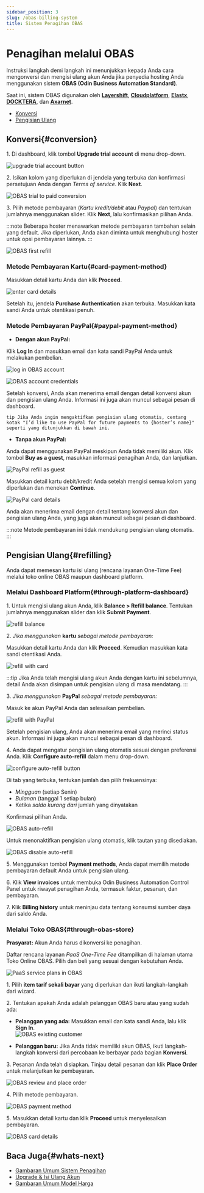 ```yaml
---
sidebar_position: 3
slug: /obas-billing-system
title: Sistem Penagihan OBAS
---
```


# Penagihan melalui OBAS

Instruksi langkah demi langkah ini menunjukkan kepada Anda cara mengonversi dan mengisi ulang akun Anda jika penyedia hosting Anda menggunakan sistem **OBAS (Odin Business Automation Standard)**.

Saat ini, sistem OBAS digunakan oleh **[Layershift](https://docs.dewacloud.com/docs/partners/layershift/)**, **[Cloudplatform](https://docs.dewacloud.com/docs/partners/cloudplatform/)**, **[Elastx](https://docs.dewacloud.com/docs/partners/elastx/)**, **[DOCKTERA](https://docs.dewacloud.com/docs/partners/docktera/)**, dan **[Axarnet](https://docs.dewacloud.com/docs/partners/axarnet/)**.

* [Konversi](#conversion)
* [Pengisian Ulang](#refilling)

## Konversi{#conversion}

1\. Di dashboard, klik tombol **Upgrade trial account** di menu drop-down.

![upgrade trial account button](#)

2\. Isikan kolom yang diperlukan di jendela yang terbuka dan konfirmasi persetujuan Anda dengan _Terms of service_. Klik **Next**.

![OBAS trial to paid conversion](#)

3\. Pilih metode pembayaran (_Kartu kredit/debit_ atau _Paypal_) dan tentukan jumlahnya menggunakan slider. Klik **Next**, lalu konfirmasikan pilihan Anda.

:::note Beberapa hoster menawarkan metode pembayaran tambahan selain yang default. Jika diperlukan, Anda akan diminta untuk menghubungi hoster untuk opsi pembayaran lainnya. :::

![OBAS first refill](#)

### Metode Pembayaran Kartu{#card-payment-method}

Masukkan detail kartu Anda dan klik **Proceed**.

![enter card details](#)

Setelah itu, jendela **Purchase Authentication** akan terbuka. Masukkan kata sandi Anda untuk otentikasi penuh.

### Metode Pembayaran PayPal{#paypal-payment-method}

* **Dengan akun PayPal:**

Klik **Log In** dan masukkan email dan kata sandi PayPal Anda untuk melakukan pembelian.

![log in OBAS account](#)

![OBAS account credentials](#)

Setelah konversi, Anda akan menerima email dengan detail konversi akun dan pengisian ulang Anda. Informasi ini juga akan muncul sebagai pesan di dashboard.

`tip Jika Anda ingin mengaktifkan pengisian ulang otomatis, centang kotak "I’d like to use PayPal for future payments to {hoster’s name}" seperti yang ditunjukkan di bawah ini.`

* **Tanpa akun PayPal:**

Anda dapat menggunakan PayPal meskipun Anda tidak memiliki akun. Klik tombol **Buy as a guest**, masukkan informasi penagihan Anda, dan lanjutkan.

![PayPal refill as guest](#)

Masukkan detail kartu debit/kredit Anda setelah mengisi semua kolom yang diperlukan dan menekan **Continue**.

![PayPal card details](#)

Anda akan menerima email dengan detail tentang konversi akun dan pengisian ulang Anda, yang juga akan muncul sebagai pesan di dashboard.

:::note Metode pembayaran ini tidak mendukung pengisian ulang otomatis. :::

## Pengisian Ulang{#refilling}

Anda dapat memesan kartu isi ulang (rencana layanan One-Time Fee) melalui toko online OBAS maupun dashboard platform.

### Melalui Dashboard Platform{#through-platform-dashboard}

1\. Untuk mengisi ulang akun Anda, klik **Balance > Refill balance**. Tentukan jumlahnya menggunakan slider dan klik **Submit Payment**.

![refill balance](#)

2\. _Jika menggunakan_ **kartu** _sebagai metode pembayaran:_

Masukkan detail kartu Anda dan klik **Proceed**. Kemudian masukkan kata sandi otentikasi Anda.

![refill with card](#)

:::tip Jika Anda telah mengisi ulang akun Anda dengan kartu ini sebelumnya, detail Anda akan disimpan untuk pengisian ulang di masa mendatang. :::

3\. _Jika menggunakan_ **PayPal** _sebagai metode pembayaran:_

Masuk ke akun PayPal Anda dan selesaikan pembelian.

![refill with PayPal](#)

Setelah pengisian ulang, Anda akan menerima email yang merinci status akun. Informasi ini juga akan muncul sebagai pesan di dashboard.

4\. Anda dapat mengatur pengisian ulang otomatis sesuai dengan preferensi Anda. Klik **Configure auto-refill** dalam menu drop-down.

![configure auto-refill button](#)

Di tab yang terbuka, tentukan jumlah dan pilih frekuensinya:

* _Mingguan_ (setiap Senin)
* _Bulanan_ (tanggal 1 setiap bulan)
* Ketika _saldo kurang dari_ jumlah yang dinyatakan

Konfirmasi pilihan Anda.

![OBAS auto-refill](#)

Untuk menonaktifkan pengisian ulang otomatis, klik tautan yang disediakan.

![OBAS disable auto-refill](#)

5\. Menggunakan tombol **Payment methods**, Anda dapat memilih metode pembayaran default Anda untuk pengisian ulang.

6\. Klik **View invoices** untuk membuka Odin Business Automation Control Panel untuk riwayat penagihan Anda, termasuk faktur, pesanan, dan pembayaran.

7\. Klik **Billing history** untuk meninjau data tentang konsumsi sumber daya dari saldo Anda.

### Melalui Toko OBAS{#through-obas-store}

**Prasyarat:** Akun Anda harus dikonversi ke penagihan.

Daftar rencana layanan _PaaS One-Time Fee_ ditampilkan di halaman utama Toko Online OBAS. Pilih dan beli yang sesuai dengan kebutuhan Anda.

![PaaS service plans in OBAS](#)

1\. Pilih **item tarif sekali bayar** yang diperlukan dan ikuti langkah-langkah dari wizard.

2\. Tentukan apakah Anda adalah pelanggan OBAS baru atau yang sudah ada:

* **Pelanggan yang ada:** Masukkan email dan kata sandi Anda, lalu klik **Sign In**.  
  ![OBAS existing customer](#)

* **Pelanggan baru:** Jika Anda tidak memiliki akun OBAS, ikuti langkah-langkah konversi dari percobaan ke berbayar pada bagian **Konversi**.

3\. Pesanan Anda telah disiapkan. Tinjau detail pesanan dan klik **Place Order** untuk melanjutkan ke pembayaran.

![OBAS review and place order](#)

4\. Pilih metode pembayaran.

![OBAS payment method](#)

5\. Masukkan detail kartu dan klik **Proceed** untuk menyelesaikan pembayaran.

![OBAS card details](#)

## Baca Juga{#whats-next}

* [Gambaran Umum Sistem Penagihan](https://docs.dewacloud.com/docs/billing-system/)
* [Upgrade & Isi Ulang Akun](https://docs.dewacloud.com/docs/upgrade-refill-account/)
* [Gambaran Umum Model Harga](https://docs.dewacloud.com/docs/pricing-model/)